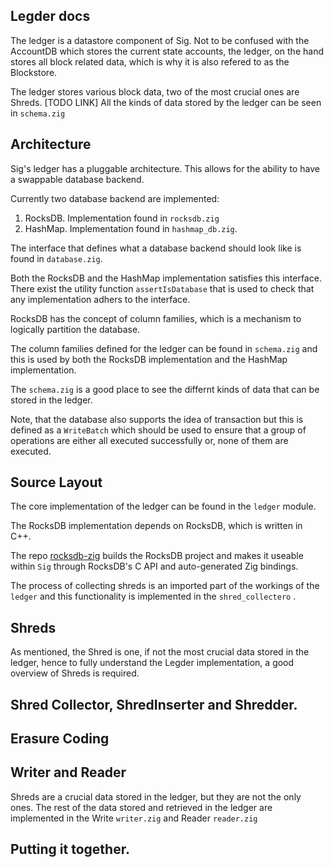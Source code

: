 ## Legder docs

The ledger is a datastore component of Sig. Not to be confused with the AccountDB which stores the current state
accounts, the ledger, on the hand stores all block related data, which is why it is also refered to as the Blockstore. 

The ledger stores various block data, two of the most crucial ones are Shreds. [TODO LINK] All the kinds of data
stored by the ledger can be seen in `schema.zig`

## Architecture

<!-- TODO include link to relavants items/definition -->

Sig's ledger has a pluggable architecture. This allows for the ability to have a swappable database backend. 

Currently two database backend are implemented: 

1. RocksDB. Implementation found in `rocksdb.zig`
2. HashMap. Implementation found in `hashmap_db.zig`.

The interface that defines what a database backend should look like is found in `database.zig`. 

Both the RocksDB and the HashMap implementation satisfies this interface. There exist the utility function
`assertIsDatabase` that is used to check that any implementation adhers to the interface.

RocksDB has the concept of column families, which is a mechanism to logically partition the database.

The column families defined for the ledger can be found in `schema.zig` and this is used by both the RocksDB
implementation and the HashMap implementation. 

The `schema.zig` is a good place to see the differnt kinds of data that can be stored in the ledger.

Note, that the database also supports the idea of transaction but this is defined as a `WriteBatch` which should be used to ensure that a group of operations are either all executed successfully or, none of them are executed.

<!-- Mention something about how the RocksDB is built? -->

## Source Layout

The core implementation of the ledger can be found in the `ledger` module.

The RocksDB implementation depends on RocksDB, which is written in C++. 

The repo [rocksdb-zig](https://github.com/Syndica/rocksdb-zig) builds the RocksDB project and makes it useable within `Sig` through RocksDB's C API and auto-generated Zig bindings.

The process of collecting shreds is an imported part of the workings of the `ledger` and this functionality is implemented in the `shred_collectero` <!-- TODO Link to it -->. 


## Shreds
As mentioned, the Shred is one, if not the most crucial data stored in the ledger, hence to fully understand the Legder implementation, a good overview of Shreds is required.

<!-- Expand more and give an overview of Shreds -->

## Shred Collector, ShredInserter and Shredder.

<!-- Expand more on these components and the role they play -->

## Erasure Coding

<!-- A brief overview and point out the reed_solomon*.zig files-->


## Writer and Reader

Shreds are a crucial data stored in the ledger, but they are not the only ones. The rest of the data stored and retrieved in the ledger are implemented in the Write `writer.zig` and Reader `reader.zig`

<!-- Expand more on the writer and reader -->


<!-- ## Transaction Status ?? Dive deep into this and see what can be explained here -->

## Putting it together.

<!-- 

Give an overview of how data would possible flow into and out of the ledger in the normal running of sig, possible touching on other components, gossip, turbine etc and how they interface with the ledger. 

-->